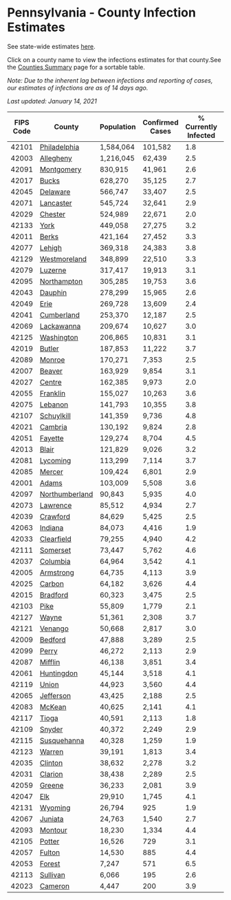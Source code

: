 # Pennsylvania - County Infection Estimates

See state-wide estimates [here](/infections/us-pa).

Click on a county name to view the infections estimates for that county.See the [Counties Summary](/infections/summary-counties) page for a sortable table.

*Note: Due to the inherent lag between infections and reporting of cases, our estimates of infections are as of 14 days ago.*

*Last updated: January 14, 2021*

|   FIPS Code |                           County |   Population |   Confirmed Cases |   % Currently Infected |   % Total Infected |
|-------------|----------------------------------|--------------|-------------------|------------------------|--------------------|
|       42101 |     [Philadelphia](philadelphia) |    1,584,064 |           101,582 |                    1.8 |               24.6 |
|       42003 |           [Allegheny](allegheny) |    1,216,045 |            62,439 |                    2.5 |               16.0 |
|       42091 |         [Montgomery](montgomery) |      830,915 |            41,961 |                    2.6 |               18.3 |
|       42017 |                   [Bucks](bucks) |      628,270 |            35,125 |                    2.7 |               19.7 |
|       42045 |             [Delaware](delaware) |      566,747 |            33,407 |                    2.5 |               21.7 |
|       42071 |           [Lancaster](lancaster) |      545,724 |            32,641 |                    2.9 |               19.8 |
|       42029 |               [Chester](chester) |      524,989 |            22,671 |                    2.0 |               14.5 |
|       42133 |                     [York](york) |      449,058 |            27,275 |                    3.2 |               19.0 |
|       42011 |                   [Berks](berks) |      421,164 |            27,452 |                    3.3 |               23.0 |
|       42077 |                 [Lehigh](lehigh) |      369,318 |            24,383 |                    3.8 |               24.0 |
|       42129 |     [Westmoreland](westmoreland) |      348,899 |            22,510 |                    3.3 |               19.8 |
|       42079 |               [Luzerne](luzerne) |      317,417 |            19,913 |                    3.1 |               22.6 |
|       42095 |       [Northampton](northampton) |      305,285 |            19,753 |                    3.6 |               23.3 |
|       42043 |               [Dauphin](dauphin) |      278,299 |            15,965 |                    2.6 |               18.6 |
|       42049 |                     [Erie](erie) |      269,728 |            13,609 |                    2.4 |               15.3 |
|       42041 |         [Cumberland](cumberland) |      253,370 |            12,187 |                    2.5 |               15.2 |
|       42069 |         [Lackawanna](lackawanna) |      209,674 |            10,627 |                    3.0 |               17.6 |
|       42125 |         [Washington](washington) |      206,865 |            10,831 |                    3.1 |               15.8 |
|       42019 |                 [Butler](butler) |      187,853 |            11,222 |                    3.7 |               18.3 |
|       42089 |                 [Monroe](monroe) |      170,271 |             7,353 |                    2.5 |               16.5 |
|       42007 |                 [Beaver](beaver) |      163,929 |             9,854 |                    3.1 |               19.4 |
|       42027 |                 [Centre](centre) |      162,385 |             9,973 |                    2.0 |               18.1 |
|       42055 |             [Franklin](franklin) |      155,027 |            10,263 |                    3.6 |               21.2 |
|       42075 |               [Lebanon](lebanon) |      141,793 |            10,355 |                    3.8 |               24.4 |
|       42107 |         [Schuylkill](schuylkill) |      141,359 |             9,736 |                    4.8 |               22.0 |
|       42021 |               [Cambria](cambria) |      130,192 |             9,824 |                    2.8 |               23.0 |
|       42051 |               [Fayette](fayette) |      129,274 |             8,704 |                    4.5 |               20.7 |
|       42013 |                   [Blair](blair) |      121,829 |             9,026 |                    3.2 |               22.3 |
|       42081 |             [Lycoming](lycoming) |      113,299 |             7,114 |                    3.7 |               19.2 |
|       42085 |                 [Mercer](mercer) |      109,424 |             6,801 |                    2.9 |               19.0 |
|       42001 |                   [Adams](adams) |      103,009 |             5,508 |                    3.6 |               16.7 |
|       42097 | [Northumberland](northumberland) |       90,843 |             5,935 |                    4.0 |               20.0 |
|       42073 |             [Lawrence](lawrence) |       85,512 |             4,934 |                    2.7 |               17.6 |
|       42039 |             [Crawford](crawford) |       84,629 |             5,425 |                    2.5 |               19.7 |
|       42063 |               [Indiana](indiana) |       84,073 |             4,416 |                    1.9 |               16.2 |
|       42033 |         [Clearfield](clearfield) |       79,255 |             4,940 |                    4.2 |               18.9 |
|       42111 |             [Somerset](somerset) |       73,447 |             5,762 |                    4.6 |               23.8 |
|       42037 |             [Columbia](columbia) |       64,964 |             3,542 |                    4.1 |               18.2 |
|       42005 |           [Armstrong](armstrong) |       64,735 |             4,113 |                    3.9 |               19.3 |
|       42025 |                 [Carbon](carbon) |       64,182 |             3,626 |                    4.4 |               18.1 |
|       42015 |             [Bradford](bradford) |       60,323 |             3,475 |                    2.5 |               17.3 |
|       42103 |                     [Pike](pike) |       55,809 |             1,779 |                    2.1 |               13.3 |
|       42127 |                   [Wayne](wayne) |       51,361 |             2,308 |                    3.7 |               14.7 |
|       42121 |               [Venango](venango) |       50,668 |             2,817 |                    3.0 |               16.7 |
|       42009 |               [Bedford](bedford) |       47,888 |             3,289 |                    2.5 |               21.0 |
|       42099 |                   [Perry](perry) |       46,272 |             2,113 |                    2.9 |               13.8 |
|       42087 |               [Mifflin](mifflin) |       46,138 |             3,851 |                    3.4 |               25.6 |
|       42061 |         [Huntingdon](huntingdon) |       45,144 |             3,518 |                    4.1 |               24.4 |
|       42119 |                   [Union](union) |       44,923 |             3,560 |                    4.4 |               23.4 |
|       42065 |           [Jefferson](jefferson) |       43,425 |             2,188 |                    2.5 |               15.4 |
|       42083 |                 [McKean](mckean) |       40,625 |             2,141 |                    4.1 |               15.9 |
|       42117 |                   [Tioga](tioga) |       40,591 |             2,113 |                    1.8 |               16.0 |
|       42109 |                 [Snyder](snyder) |       40,372 |             2,249 |                    2.9 |               16.8 |
|       42115 |       [Susquehanna](susquehanna) |       40,328 |             1,259 |                    1.9 |               10.3 |
|       42123 |                 [Warren](warren) |       39,191 |             1,813 |                    3.4 |               14.1 |
|       42035 |               [Clinton](clinton) |       38,632 |             2,278 |                    3.2 |               18.2 |
|       42031 |               [Clarion](clarion) |       38,438 |             2,289 |                    2.5 |               18.3 |
|       42059 |                 [Greene](greene) |       36,233 |             2,081 |                    3.9 |               17.4 |
|       42047 |                       [Elk](elk) |       29,910 |             1,745 |                    4.1 |               17.4 |
|       42131 |               [Wyoming](wyoming) |       26,794 |               925 |                    1.9 |               10.8 |
|       42067 |               [Juniata](juniata) |       24,763 |             1,540 |                    2.7 |               20.5 |
|       42093 |               [Montour](montour) |       18,230 |             1,334 |                    4.4 |               27.1 |
|       42105 |                 [Potter](potter) |       16,526 |               729 |                    3.1 |               13.4 |
|       42057 |                 [Fulton](fulton) |       14,530 |               885 |                    4.4 |               18.5 |
|       42053 |                 [Forest](forest) |        7,247 |               571 |                    6.5 |               18.7 |
|       42113 |             [Sullivan](sullivan) |        6,066 |               195 |                    2.6 |                9.7 |
|       42023 |               [Cameron](cameron) |        4,447 |               200 |                    3.9 |               13.5 |